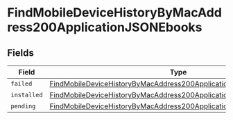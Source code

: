 # FindMobileDeviceHistoryByMacAddress200ApplicationJSONEbooks


## Fields

| Field                                                                                                                                                                   | Type                                                                                                                                                                    | Required                                                                                                                                                                | Description                                                                                                                                                             |
| ----------------------------------------------------------------------------------------------------------------------------------------------------------------------- | ----------------------------------------------------------------------------------------------------------------------------------------------------------------------- | ----------------------------------------------------------------------------------------------------------------------------------------------------------------------- | ----------------------------------------------------------------------------------------------------------------------------------------------------------------------- |
| `failed`                                                                                                                                                                | [FindMobileDeviceHistoryByMacAddress200ApplicationJSONEbooksFailed](../../models/operations/findmobiledevicehistorybymacaddress200applicationjsonebooksfailed.md)[]     | :heavy_minus_sign:                                                                                                                                                      | N/A                                                                                                                                                                     |
| `installed`                                                                                                                                                             | [FindMobileDeviceHistoryByMacAddress200ApplicationJSONEbooksInstalled](../../models/operations/findmobiledevicehistorybymacaddress200applicationjsonebooksinstalled.md) | :heavy_minus_sign:                                                                                                                                                      | N/A                                                                                                                                                                     |
| `pending`                                                                                                                                                               | [FindMobileDeviceHistoryByMacAddress200ApplicationJSONEbooksPending](../../models/operations/findmobiledevicehistorybymacaddress200applicationjsonebookspending.md)[]   | :heavy_minus_sign:                                                                                                                                                      | N/A                                                                                                                                                                     |